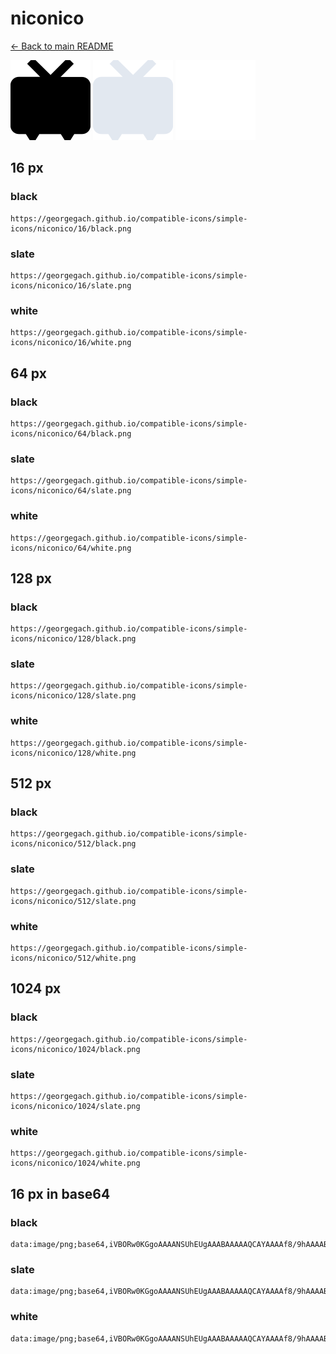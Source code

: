 # niconico

[← Back to main README](../../README.md)


<img src="./128/black.png" width="128" alt="niconico black icon" />
<img src="./128/slate.png" width="128" alt="niconico slate icon" />
<img src="./128/white.png" width="128" alt="niconico white icon" />

## 16 px

### black
```
https://georgegach.github.io/compatible-icons/simple-icons/niconico/16/black.png
```

### slate
```
https://georgegach.github.io/compatible-icons/simple-icons/niconico/16/slate.png
```

### white
```
https://georgegach.github.io/compatible-icons/simple-icons/niconico/16/white.png
```

## 64 px

### black
```
https://georgegach.github.io/compatible-icons/simple-icons/niconico/64/black.png
```

### slate
```
https://georgegach.github.io/compatible-icons/simple-icons/niconico/64/slate.png
```

### white
```
https://georgegach.github.io/compatible-icons/simple-icons/niconico/64/white.png
```

## 128 px

### black
```
https://georgegach.github.io/compatible-icons/simple-icons/niconico/128/black.png
```

### slate
```
https://georgegach.github.io/compatible-icons/simple-icons/niconico/128/slate.png
```

### white
```
https://georgegach.github.io/compatible-icons/simple-icons/niconico/128/white.png
```

## 512 px

### black
```
https://georgegach.github.io/compatible-icons/simple-icons/niconico/512/black.png
```

### slate
```
https://georgegach.github.io/compatible-icons/simple-icons/niconico/512/slate.png
```

### white
```
https://georgegach.github.io/compatible-icons/simple-icons/niconico/512/white.png
```

## 1024 px

### black
```
https://georgegach.github.io/compatible-icons/simple-icons/niconico/1024/black.png
```

### slate
```
https://georgegach.github.io/compatible-icons/simple-icons/niconico/1024/slate.png
```

### white
```
https://georgegach.github.io/compatible-icons/simple-icons/niconico/1024/white.png
```

## 16 px in base64

### black
```
data:image/png;base64,iVBORw0KGgoAAAANSUhEUgAAABAAAAAQCAYAAAAf8/9hAAAABmJLR0QA/wD/AP+gvaeTAAAArUlEQVQ4je3TsY6BQRiF4WeRUMjfiDvYuAD3opEo3YNOp9FoJLbgmhSi2G00IhGNoCMUZmXWyi+hUTjJV8w5Oe+XSWb4qybW6Puvr5A1bmQXlTHFFsPI72ODCUppgBiywwiDtPIHquggifwEn9iHcw7jAPrVFm34wfHB+c4gf+9OKSpkniiDN+BVAIcn+vssZqhg5fy6ilgEfxnNdTZH65rYdf6y9RvbeiGrxeYJQ1Qz/o82hmYAAAAASUVORK5CYII=
```

### slate
```
data:image/png;base64,iVBORw0KGgoAAAANSUhEUgAAABAAAAAQCAYAAAAf8/9hAAAABmJLR0QA/wD/AP+gvaeTAAAA/0lEQVQ4je2Or07DYBTFf6cZA1XXBLEEsyfgBXgKzAhB4XkCQGEwmAnEHgCHwvMG+Km2g7aBsjZDbd13EWTJtwogUwiOu+fvBQ9xXp7GRVVPinpIC2le3SZf2rHPB/7Rte49xrMzO0nyarTiJ0U9NBhgSlnowc+ovZRls2iu5aPM9pDuEHMZR4bioNFBrxeWawUvr9V+43QlCFekMxeC+oFoMDCj4+ApEDNv+kO4CyX5dAzqtz/5HWwcgLY3CwNoJ/jZ9D3+C/5IgS03DUs0HeAMcY7ZFigCdg3LBG8td4R5mrRw5i7XPElWXcdFVaf5+6C9lub1TVxM6zgrD33+E9UwdNRyhGxIAAAAAElFTkSuQmCC
```

### white
```
data:image/png;base64,iVBORw0KGgoAAAANSUhEUgAAABAAAAAQCAYAAAAf8/9hAAAABmJLR0QA/wD/AP+gvaeTAAAAsElEQVQ4je2TMQ6BQRhE3y+ESiN/4gBO4CIqjUTpGqg0Go2EgjMpROMAGo2g8svTbLE2oaBRmG5n3sxXLURSB+pJnZNIXYasn2YxlKs79aKuIn+untWt2ng5kIxc1bW6eFfO1DYwAeqRXwdaQBHeZWADnCPmAowydR/gT7QvAdUPywC10hdlAP4DvzJw/6JfZGoHGAIVIAeawAE4JnCa3YDxE6FOw5ftpafUWci6sf8AV+Z9b09ZOccAAAAASUVORK5CYII=
```

